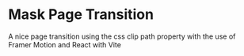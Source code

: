 # Mask Page Transition

A nice page transition using the css clip path property with the use of Framer Motion and React with Vite

